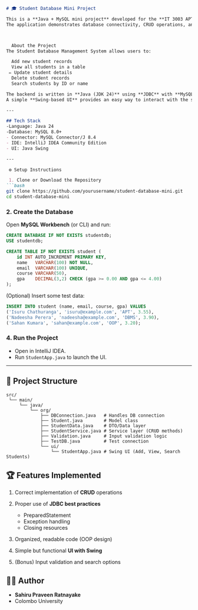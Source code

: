 


````markdown
# 🎓 Student Database Mini Project

This is a **Java + MySQL mini project** developed for the **IT 3003 APT module**.  
The application demonstrates database connectivity, CRUD operations, and a simple **UI/UX** built with Swing.



  About the Project
The Student Database Management System allows users to:

  Add new student records  
  View all students in a table  
 ✏ Update student details  
  Delete student records  
  Search students by ID or name  

The backend is written in **Java (JDK 24)** using **JDBC** with **MySQL 8.0** as the database.  
A simple **Swing-based UI** provides an easy way to interact with the system.

---

## Tech Stack
-Language: Java 24  
-Database: MySQL 8.0+  
- Connector: MySQL Connector/J 8.4  
- IDE: IntelliJ IDEA Community Edition  
- UI: Java Swing  

---

 ⚙️ Setup Instructions

 1. Clone or Download the Repository
```bash
git clone https://github.com/yourusername/student-database-mini.git
cd student-database-mini
````

### 2. Create the Database

Open **MySQL Workbench** (or CLI) and run:

```sql
CREATE DATABASE IF NOT EXISTS studentdb;
USE studentdb;

CREATE TABLE IF NOT EXISTS student (
    id INT AUTO_INCREMENT PRIMARY KEY,
    name   VARCHAR(100) NOT NULL,
    email  VARCHAR(100) UNIQUE,
    course VARCHAR(50),
    gpa    DECIMAL(3,2) CHECK (gpa >= 0.00 AND gpa <= 4.00)
);
```

(Optional) Insert some test data:

```sql
INSERT INTO student (name, email, course, gpa) VALUES
('Isuru Chathuranga', 'isuru@example.com', 'APT', 3.55),
('Nadeesha Perera', 'nadeesha@example.com', 'DBMS', 3.90),
('Sahan Kumara', 'sahan@example.com', 'OOP', 3.20);
```

###

### 4. Run the Project

* Open in IntelliJ IDEA.
* Run `StudentApp.java` to launch the UI.

---

## 📂 Project Structure

```
src/
 └── main/
     └── java/
         └── org/
             ├── DBConnection.java   # Handles DB connection
             ├── Student.java        # Model class
             ├── StudentData.java    # DTO/Data layer
             ├── StudentService.java # Service layer (CRUD methods)
             ├── Validation.java     # Input validation logic
             ├── TestDB.java         # Test connection
             └── ui/
                 └── StudentApp.java # Swing UI (Add, View, Search Students)
```

## 🏆 Features Implemented

1. Correct implementation of **CRUD** operations
2. Proper use of **JDBC best practices**

   * PreparedStatement
   * Exception handling
   * Closing resources
3. Organized, readable code (OOP design)
4. Simple but functional **UI with Swing**
5. (Bonus) Input validation and search options

## 👨‍💻 Author

* **Sahiru Praveen Ratnayake**
* Colombo University

